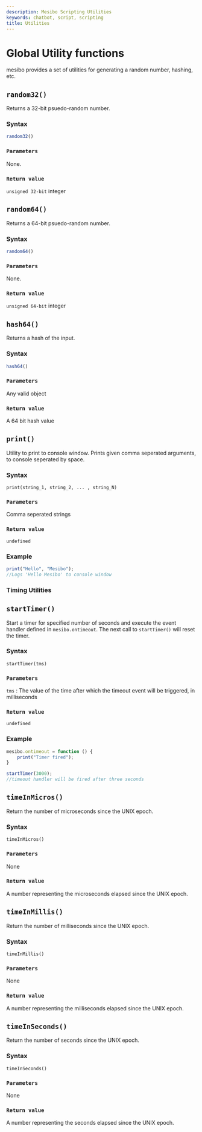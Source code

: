 ```yaml
---
description: Mesibo Scripting Utilities 
keywords: chatbot, script, scripting
title: Utilities 
---
```


# Global Utility functions 
mesibo provides a set of utilities for generating a random number, hashing, etc.
## `random32()`  
Returns a 32-bit psuedo-random number. 

### Syntax

```javascript
random32()
```
### `Parameters`
None.

### `Return value`
`unsigned 32-bit` integer 

## `random64()`  
Returns a 64-bit psuedo-random number. 

### Syntax

```javascript
random64()
```
### `Parameters`
None.

### `Return value`
`unsigned 64-bit` integer 

## `hash64()`  
Returns a hash of the input. 

### Syntax

```javascript
hash64()
```
### `Parameters`
Any valid object

### `Return value`
A 64 bit hash value 

## `print()`  
Utility to print to console window.
Prints given comma seperated arguments, to console seperated by space.

### Syntax

```
print(string_1, string_2, ... , string_N)
```

### `Parameters`
Comma seperated strings

### `Return value`
`undefined`

### Example

```javascript
print("Hello", "Mesibo");
//Logs 'Hello Mesibo' to console window
```

### Timing Utilities

## `startTimer()`
Start a timer for specified number of seconds and execute the event handler defined in `mesibo.ontimeout`.
The next call to `startTimer()` will reset the timer.

### Syntax

```
startTimer(tms)
```

### `Parameters`
`tms` :  The value of the time after which the timeout event will be triggered, in milliseconds

### `Return value`
`undefined`

### Example

```javascript
mesibo.ontimeout = function () {
	print("Timer fired");
}

startTimer(3000);
//timeout handler will be fired after three seconds
```

## `timeInMicros()`
Return the number of microseconds since the UNIX epoch. 

### Syntax

```
timeInMicros()
```
### `Parameters`
None
### `Return value`
A number representing the microseconds elapsed since the UNIX epoch.

## `timeInMillis()`
Return the number of milliseconds since the UNIX epoch. 

### Syntax

```
timeInMillis()
```
### `Parameters`
None
### `Return value`
A number representing the milliseconds elapsed since the UNIX epoch.

## `timeInSeconds()`
Return the number of seconds since the UNIX epoch. 

### Syntax

```
timeInSeconds()
```
### `Parameters`
None
### `Return value`
A number representing the seconds elapsed since the UNIX epoch.
